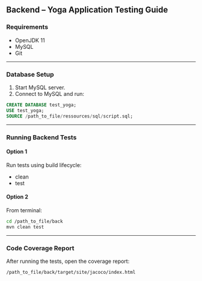 ## Backend – Yoga Application Testing Guide

### Requirements
- OpenJDK 11
- MySQL
- Git

---

### Database Setup

1. Start MySQL server.
2. Connect to MySQL and run:
```sql
CREATE DATABASE test_yoga;
USE test_yoga;
SOURCE /path_to_file/ressources/sql/script.sql;
```

---

### Running Backend Tests

#### Option 1
Run tests using build lifecycle:
- clean
- test

#### Option 2
From terminal:
```bash
cd /path_to_file/back
mvn clean test
```

---

### Code Coverage Report

After running the tests, open the coverage report:
```
/path_to_file/back/target/site/jacoco/index.html
```

